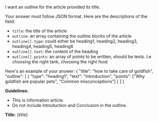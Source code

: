 I want an outline for the article provided its title.

Your answer must follow JSON format. Here are the descriptions of the field:

- `title`: the title of the article
- `outline`: an array containing the outline blocks of the article
- `outline[].type`: could either be heading1, heading2, heading3, heading4, heading5, heading6
- `outline[].text`: the content of the heading
- `outline[].points`: an array of points to be written, should be texts. I.e choosing the right tank, choosing the right food

Here's an example of your answer: { "title": "how to take care of goldfish", "outline": [ { "type": "heading1", "text": "Introduction", "points": ["Why goldfish are popular pets", "Common misconceptions"] } ] }

**Guidelines:**

- This is information article.
- Do not include Introduction and Conclusion in the outline.

**Title:** {title}
